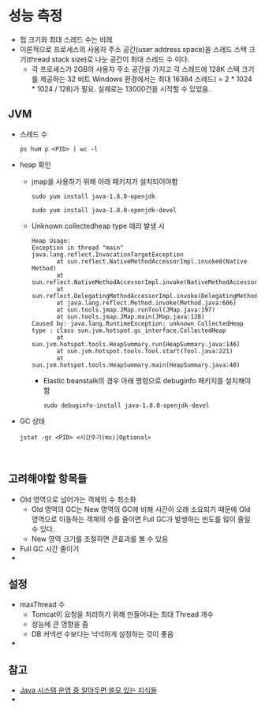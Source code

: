 # 성능 측정

* 힙 크기와 최대 스레드 수는 비례
* 이론적으로 프로세스의 사용자 주소 공간(user address space)을 스레드 스택 크기(thread stack size)로 나눈 공간이 최대 스레드 수 이다.
  * 각 프로세스가 2GB의 사용자 주소 공간을 가지고 각 스레드에 128K 스택 크기를 제공하는 32 비트 Windows 환경에서는 최대 16384 스레드( = 2 * 1024 * 1024 / 128)가 필요. 실제로는 13000건을 시작할 수 있었음.

## JVM

* 스레드 수

  ```shell
  ps huH p <PID> | wc -l
  ```

* heap 확인

  * jmap을 사용하기 위해 아래 패키지가 설치되어야함

    ```shell
    sudo yum install java-1.8.0-openjdk
    ```

    ```
    sudo yum install java-1.8.0-openjdk-devel
    ```

  * Unknown collectedheap type 에러 발생 시

    ```
    Heap Usage:
    Exception in thread "main" java.lang.reflect.InvocationTargetException
           at sun.reflect.NativeMethodAccessorImpl.invoke0(Native Method)
           at sun.reflect.NativeMethodAccessorImpl.invoke(NativeMethodAccessorImpl.java:57)
           at sun.reflect.DelegatingMethodAccessorImpl.invoke(DelegatingMethodAccessorImpl.java:43)
           at java.lang.reflect.Method.invoke(Method.java:606)
           at sun.tools.jmap.JMap.runTool(JMap.java:197)
           at sun.tools.jmap.JMap.main(JMap.java:128)
    Caused by: java.lang.RuntimeException: unknown CollectedHeap type : class sun.jvm.hotspot.gc_interface.CollectedHeap
           at sun.jvm.hotspot.tools.HeapSummary.run(HeapSummary.java:146)
           at sun.jvm.hotspot.tools.Tool.start(Tool.java:221)
           at sun.jvm.hotspot.tools.HeapSummary.main(HeapSummary.java:40)
    ```

    * Elastic beanstalk의 경우 아래 명령으로 debuginfo 패키지를 설치해야함

      ```shell
      sudo debuginfo-install java-1.8.0-openjdk-devel
      ```

* GC 상태

  ```
  jstat -gc <PID> <시간주기(ms)|Optional>
  ```

  ​



## 고려해야할 항목들

* Old 영역으로 넘어가는 객체의 수 최소화
  * Old 영역의 GC는 New 영역의 GC에 비해 시간이 오래 소요되기 때문에 Old 영역으로 이동하는 객체의 수를 줄이면 Full GC가 발생하는 빈도를 많이 줄일 수 있다.
  * New 영역 크기를 조절하면 큰효과를 볼 수 있음
* Full GC 시간 줄이기
* ​



## 설정

* maxThread 수
  * Tomcat이 요청을 처리하기 위해 만들어내는 최대 Thread 개수
  * 성능에 큰 영향을 줌
  * DB 커넥션 수보다는 넉넉하게 설정하는 것이 좋음
* ​





## 참고

* [Java 시스템 운영 중 알아두면 쓸모 있는 지식들](https://www.holaxprogramming.com/2017/10/09/java-jvm-performance/)
* ​